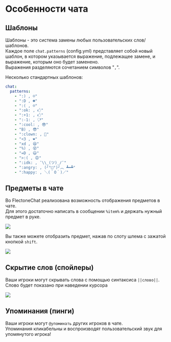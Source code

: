 # Особенности чата

## Шаблоны

Шаблоны - это система замены любых пользовательских слов/шаблонов.\
Каждое поле `chat.patterns` (config.yml) представляет собой новый шаблон, в котором указывается выражение, подлежащее
замене, и выражение, которым оно будет заменено.\
Выражения разделяются сочетанием символов "`,`".

Несколько стандартных шаблонов:

```yaml
chat:
  patterns:
    - ":) , ☺"
    - ":D , ☻"
    - ":( , ☹"
    - ":ok: , 🖒"
    - ":+1: , 🖒"
    - ":-1: , 🖓"
    - ":cool: , 😎"
    - "B) , 😎"
    - ":clown: , 🤡"
    - "<3 , ❤"
    - "xd , 😆"
    - "%) , 😵"
    - "=D , 😃"
    - ">:( , 😡"
    - ":idk: , ¯\\_(ツ)_/¯"
    - ":angry: , (╯°□°)╯︵ ┻━┻"
    - ":happy: , ＼(＾O＾)／"
```

## Предметы в чате

Во FlectoneChat реализована возможность отображения предметов в чате.\
Для этого достаточно написать в сообщении `%item%` и держать нужный предмет в руке.

![](https://i.imgur.com/m26PIre.png)

Вы также можете отобразить предмет, нажав по слоту шлема с зажатой кнопкой `shift`.

![](https://i.imgur.com/xN6yvtf.png)

## Скрытие слов (спойлеры)

Ваши игроки могут скрывать слова с помощью синтаксиса `||слово||`. Слово будет показано при наведении курсора

![](https://i.imgur.com/2z5nZ6A.gif)

## Упоминания (пинги)

Ваши игроки могут `@упоминать` других игроков в чате.\
Упоминания кликабельны и воспроизводят пользовательский звук для упомянутого игрока!
